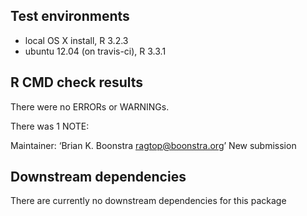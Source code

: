 ## Test environments
* local OS X install, R 3.2.3
* ubuntu 12.04 (on travis-ci), R 3.3.1

## R CMD check results
There were no ERRORs or WARNINGs. 

There was 1 NOTE:

Maintainer: ‘Brian K. Boonstra <ragtop@boonstra.org>’
New submission

## Downstream dependencies
There are currently no downstream dependencies for this package
